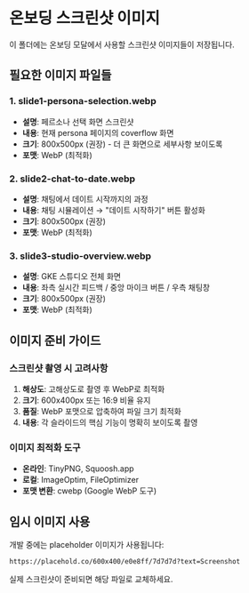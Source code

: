 # 온보딩 스크린샷 이미지

이 폴더에는 온보딩 모달에서 사용할 스크린샷 이미지들이 저장됩니다.

## 필요한 이미지 파일들

### 1. slide1-persona-selection.webp
- **설명**: 페르소나 선택 화면 스크린샷
- **내용**: 현재 persona 페이지의 coverflow 화면
- **크기**: 800x500px (권장) - 더 큰 화면으로 세부사항 보이도록
- **포맷**: WebP (최적화)

### 2. slide2-chat-to-date.webp
- **설명**: 채팅에서 데이트 시작까지의 과정
- **내용**: 채팅 시뮬레이션 → "데이트 시작하기" 버튼 활성화
- **크기**: 800x500px (권장)
- **포맷**: WebP (최적화)

### 3. slide3-studio-overview.webp
- **설명**: GKE 스튜디오 전체 화면
- **내용**: 좌측 실시간 피드백 / 중앙 마이크 버튼 / 우측 채팅창
- **크기**: 800x500px (권장)
- **포맷**: WebP (최적화)

## 이미지 준비 가이드

### 스크린샷 촬영 시 고려사항
1. **해상도**: 고해상도로 촬영 후 WebP로 최적화
2. **크기**: 600x400px 또는 16:9 비율 유지
3. **품질**: WebP 포맷으로 압축하여 파일 크기 최적화
4. **내용**: 각 슬라이드의 핵심 기능이 명확히 보이도록 촬영

### 이미지 최적화 도구
- **온라인**: TinyPNG, Squoosh.app
- **로컬**: ImageOptim, FileOptimizer
- **포맷 변환**: cwebp (Google WebP 도구)

## 임시 이미지 사용

개발 중에는 placeholder 이미지가 사용됩니다:
```
https://placehold.co/600x400/e0e8ff/7d7d7d?text=Screenshot
```

실제 스크린샷이 준비되면 해당 파일로 교체하세요.
